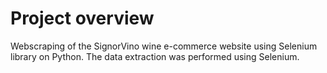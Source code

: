 # Project overview
Webscraping of the SignorVino wine e-commerce website using Selenium library on Python. The data extraction was performed using Selenium.
